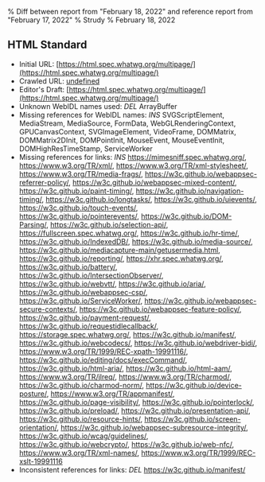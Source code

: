 % Diff between report from "February 18, 2022" and reference report from "February 17, 2022"
% Strudy
% February 18, 2022

## HTML Standard

- Initial URL: [https://html.spec.whatwg.org/multipage/](https://html.spec.whatwg.org/multipage/)
- Crawled URL: [undefined](undefined)
- Editor's Draft: [https://html.spec.whatwg.org/multipage/](https://html.spec.whatwg.org/multipage/)
- Unknown WebIDL names used: *DEL* ArrayBuffer
- Missing references for WebIDL names: *INS* SVGScriptElement, MediaStream, MediaSource, FormData, WebGLRenderingContext, GPUCanvasContext, SVGImageElement, VideoFrame, DOMMatrix, DOMMatrix2DInit, DOMPointInit, MouseEvent, MouseEventInit, DOMHighResTimeStamp, ServiceWorker
- Missing references for links: *INS* https://mimesniff.spec.whatwg.org/, https://www.w3.org/TR/xml/, https://www.w3.org/TR/xml-stylesheet/, https://www.w3.org/TR/media-frags/, https://w3c.github.io/webappsec-referrer-policy/, https://w3c.github.io/webappsec-mixed-content/, https://w3c.github.io/paint-timing/, https://w3c.github.io/navigation-timing/, https://w3c.github.io/longtasks/, https://w3c.github.io/uievents/, https://w3c.github.io/touch-events/, https://w3c.github.io/pointerevents/, https://w3c.github.io/DOM-Parsing/, https://w3c.github.io/selection-api/, https://fullscreen.spec.whatwg.org/, https://w3c.github.io/hr-time/, https://w3c.github.io/IndexedDB/, https://w3c.github.io/media-source/, https://w3c.github.io/mediacapture-main/getusermedia.html, https://w3c.github.io/reporting/, https://xhr.spec.whatwg.org/, https://w3c.github.io/battery/, https://w3c.github.io/IntersectionObserver/, https://w3c.github.io/webvtt/, https://w3c.github.io/aria/, https://w3c.github.io/webappsec-csp/, https://w3c.github.io/ServiceWorker/, https://w3c.github.io/webappsec-secure-contexts/, https://w3c.github.io/webappsec-feature-policy/, https://w3c.github.io/payment-request/, https://w3c.github.io/requestidlecallback/, https://storage.spec.whatwg.org/, https://w3c.github.io/manifest/, https://w3c.github.io/webcodecs/, https://w3c.github.io/webdriver-bidi/, https://www.w3.org/TR/1999/REC-xpath-19991116/, https://w3c.github.io/editing/docs/execCommand/, https://w3c.github.io/html-aria/, https://w3c.github.io/html-aam/, https://www.w3.org/TR/jlreq/, https://www.w3.org/TR/charmod/, https://w3c.github.io/charmod-norm/, https://w3c.github.io/device-posture/, https://www.w3.org/TR/appmanifest/, https://w3c.github.io/page-visibility/, https://w3c.github.io/pointerlock/, https://w3c.github.io/preload/, https://w3c.github.io/presentation-api/, https://w3c.github.io/resource-hints/, https://w3c.github.io/screen-orientation/, https://w3c.github.io/webappsec-subresource-integrity/, https://w3c.github.io/wcag/guidelines/, https://w3c.github.io/webcrypto/, https://w3c.github.io/web-nfc/, https://www.w3.org/TR/xml-names/, https://www.w3.org/TR/1999/REC-xslt-19991116
- Inconsistent references for links: *DEL* https://w3c.github.io/manifest/



